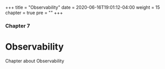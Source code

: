 +++
title = "Observability"
date = 2020-06-16T19:01:12-04:00
weight = 15
chapter = true
pre = "<b></b>"
+++

### Chapter 7

# Observability

Chapter about Observability